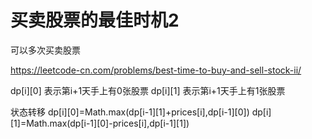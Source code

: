 # 买卖股票的最佳时机2


可以多次买卖股票

https://leetcode-cn.com/problems/best-time-to-buy-and-sell-stock-ii/


dp[i][0] 表示第i+1天手上有0张股票
dp[i][1] 表示第i+1天手上有1张股票


状态转移
dp[i][0]=Math.max(dp[i-1][1]+prices[i],dp[i-1][0])
dp[i][1]=Math.max(dp[i-1][0]-prices[i],dp[i-1][1])